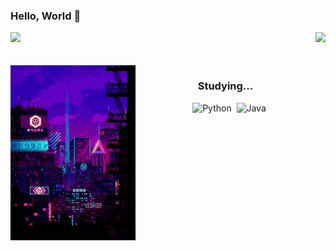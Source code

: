 ### Hello, World 👋

<div>
  
  <img  height="180em" src="https://github-readme-stats.vercel.app/api?username=anabarrsm&show_icons=true&theme=tokyonight"/>
  <img align="right" height="100em" src="https://github-readme-stats.vercel.app/api/top-langs/?username=anabarrsm&layout=compact&langs_count=16&theme=synthwave"/>
</div>
<br>
<div  align="center"> 
  <div style="display: inline_block"><br>
    <img align="left" height="280" width="200" alt="city-lights" src="fzUl.gif">
  </div>
  
### Studying...
![Python](https://img.shields.io/badge/python-3670A0?style=for-the-badge&logo=python&logoColor=ffdd54)&nbsp;
![Java](https://img.shields.io/badge/java-%23ED8B00.svg?style=for-the-badge&logo=java&logoColor=white)&nbsp;
